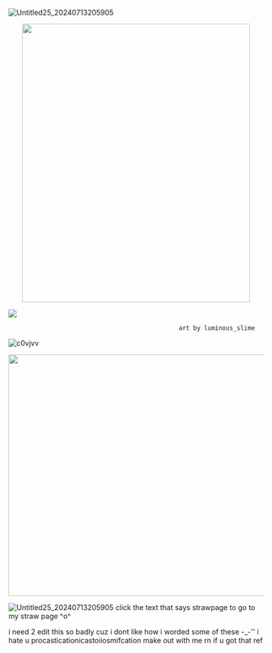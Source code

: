 ![Untitled25_20240713205905](https://github.com/user-attachments/assets/6610055d-5b70-4ef9-917c-ad52814eefd3)


<p align="center">
  <img width="450" height="550" src="https://i.imgur.com/zGeMhHC_d.webp?maxwidth=760&fidelity=grand">
</p>

[<img src="https://i.imgur.com/vYM3t6L.png">](https://taurtls.straw.page)

                                                   art by luminous_slime

![c0vjvv](https://github.com/TAURTlS/TAURTlS/assets/164212085/231ecf21-832b-4092-abb2-b2aa6fe4db37)

<p align="center">
  <img width="802" height="477" src="https://i.imgur.com/n7yeUSI.png">
</p>

![Untitled25_20240713205905](https://github.com/user-attachments/assets/6610055d-5b70-4ef9-917c-ad52814eefd3)
 click the text that says strawpage to go to my straw page ^o^

i need 2 edit this so badly cuz i dont like how i worded some of these -_-'' i hate u procasticationicastoiiosmifcation make out with me rn if u got that ref
